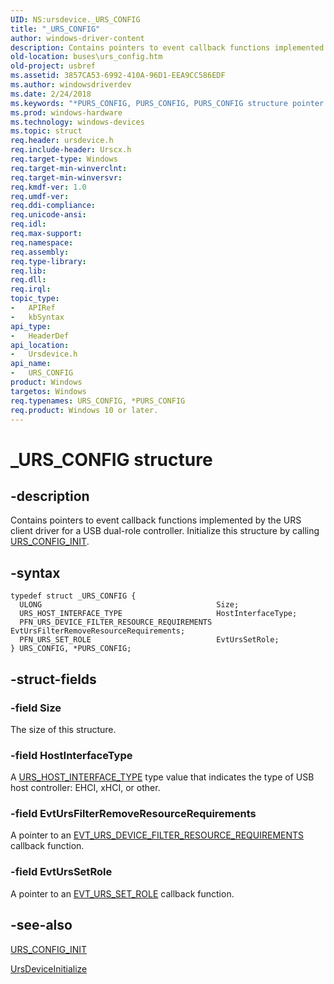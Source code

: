 ```yaml
---
UID: NS:ursdevice._URS_CONFIG
title: "_URS_CONFIG"
author: windows-driver-content
description: Contains pointers to event callback functions implemented by the URS client driver for a USB dual-role controller. Initialize this structure by calling URS_CONFIG_INIT.
old-location: buses\urs_config.htm
old-project: usbref
ms.assetid: 3857CA53-6992-410A-96D1-EEA9CC586EDF
ms.author: windowsdriverdev
ms.date: 2/24/2018
ms.keywords: "*PURS_CONFIG, PURS_CONFIG, PURS_CONFIG structure pointer [Buses], URS_CONFIG, URS_CONFIG structure [Buses], _URS_CONFIG, buses.urs_config, ursdevice/PURS_CONFIG, ursdevice/URS_CONFIG"
ms.prod: windows-hardware
ms.technology: windows-devices
ms.topic: struct
req.header: ursdevice.h
req.include-header: Urscx.h
req.target-type: Windows
req.target-min-winverclnt: 
req.target-min-winversvr: 
req.kmdf-ver: 1.0
req.umdf-ver: 
req.ddi-compliance: 
req.unicode-ansi: 
req.idl: 
req.max-support: 
req.namespace: 
req.assembly: 
req.type-library: 
req.lib: 
req.dll: 
req.irql: 
topic_type:
-	APIRef
-	kbSyntax
api_type:
-	HeaderDef
api_location:
-	Ursdevice.h
api_name:
-	URS_CONFIG
product: Windows
targetos: Windows
req.typenames: URS_CONFIG, *PURS_CONFIG
req.product: Windows 10 or later.
---
```


# _URS_CONFIG structure


## -description


Contains pointers to event callback functions implemented by the URS client driver for a USB dual-role controller. Initialize this structure by calling <a href="..\ursdevice\nf-ursdevice-urs_config_init.md">URS_CONFIG_INIT</a>.


## -syntax


````
typedef struct _URS_CONFIG {
  ULONG                                       Size;
  URS_HOST_INTERFACE_TYPE                     HostInterfaceType;
  PFN_URS_DEVICE_FILTER_RESOURCE_REQUIREMENTS EvtUrsFilterRemoveResourceRequirements;
  PFN_URS_SET_ROLE                            EvtUrsSetRole;
} URS_CONFIG, *PURS_CONFIG;
````


## -struct-fields




### -field Size

The size of this structure.


### -field HostInterfaceType

A <a href="..\urstypes\ne-urstypes-_urs_host_interface_type.md">URS_HOST_INTERFACE_TYPE</a> type value that indicates the type of USB host controller: EHCI, xHCI, or other.


### -field EvtUrsFilterRemoveResourceRequirements

A pointer to an <a href="https://msdn.microsoft.com/library/windows/hardware/mt595921">EVT_URS_DEVICE_FILTER_RESOURCE_REQUIREMENTS</a> callback function.


### -field EvtUrsSetRole

A pointer to an <a href="..\ursdevice\nc-ursdevice-evt_urs_set_role.md">EVT_URS_SET_ROLE</a> callback function.


## -see-also

<a href="..\ursdevice\nf-ursdevice-urs_config_init.md">URS_CONFIG_INIT</a>



<a href="..\ursdevice\nf-ursdevice-ursdeviceinitialize.md">UrsDeviceInitialize</a>



 

 


